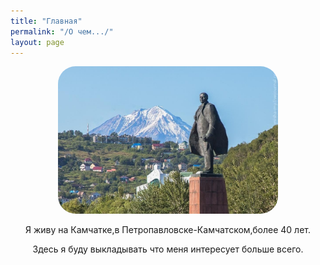 ```yaml
---
title: "Главная"
permalink: "/О чем.../"
layout: page
---
```


<style>
p {
  text-align: center
}
img {
    text-align: center; 
    width: 70%;
    border-radius: 28px;
    border-radius: 28px;
}
</style>
![](/assets/img/lenin.jpg)
<p>Я живу на Камчатке,в Петропавловске-Камчатском,более 40 лет.</p>
<p>Здесь я буду выкладывать что меня интересует больше всего.</p> 





